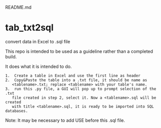 README.md
# tab_txt2sql
convert data in Excel to .sql file

This repo is intended to be used as a guideline rather than a completed build.

It does what it is intended to do.

    1.  Create a table in Excel and use the first line as header
    2.  Copy&Paste the table into a .txt file, it should be name as 
       <tablename>.txt; replace <tablename> with your table's name.
    3.  run this .py file, a GUI will pop up to prompt selection of the .txt
       file created in step 2, select it. Now a <tablename>.sql will be created
       with title <tablename>.sql, it is ready to be imported into SQL databases.

Note:
It may be necessary to add USE <databasename> before this .sql file.

